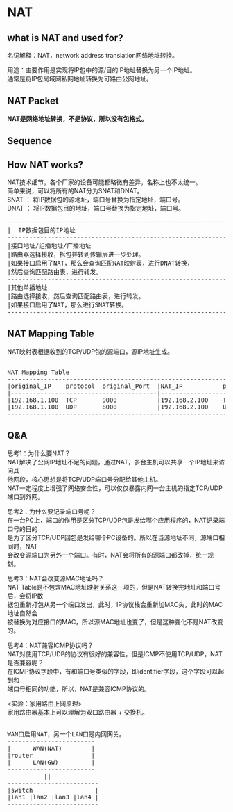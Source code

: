 # NAT   
  
## what is NAT and used for?  
名词解释：NAT，network address translation网络地址转换。  
  
用途：主要作用是实现将IP包中的源/目的IP地址替换为另一个IP地址。  
通常是将IP包局域网私网地址转换为可路由公网地址。  
  
## NAT Packet
**NAT是网络地址转换，不是协议，所以没有包格式。**  
  
## Sequence 

## How NAT works?    
NAT技术细节，各个厂家的设备可能都略微有差异，名称上也不太统一。      
简单来说，可以将所有的NAT分为SNAT和DNAT。      
SNAT ： 将IP数据包的源地址，端口号替换为指定地址，端口号。      
DNAT ： 将IP数据包目的地址，端口号替换为指定地址，端口号。      
  
<pre>
---------------------------------------------------------------
|  IP数据包目的IP地址
---------------------------------------------------------------
|接口地址/组播地址/广播地址
|路由器选择接收，拆包并转到传输层进一步处理。
|如果接口启用了NAT，那么会查询匹配NAT映射表，进行DNAT转换，
|然后查询匹配路由表，进行转发。
---------------------------------------------------------------
|其他单播地址
|路由选择接收，然后查询匹配路由表，进行转发。
|如果接口启用了NAT，那么进行SNAT转换。
---------------------------------------------------------------
</pre>

## NAT Mapping Table
NAT映射表根据收到的TCP/UDP包的源端口，源IP地址生成。  
<pre>  
NAT Mapping Table  
--------------------------------------------------------------------------------  
|original_IP    protocol  original_Port  |NAT_IP           protocol   NAT_Port  
|----------------------------------------|--------------------------------------  
|192.168.1.100  TCP       9000           |192.168.2.100    TCP        6000  
|192.168.1.100  UDP       8000           |192.168.2.100    UDP        6001  
--------------------------------------------------------------------------------  
</pre>  
    
## Q&A
思考1：为什么要NAT？    
NAT解决了公网IP地址不足的问题，通过NAT，多台主机可以共享一个IP地址来访问其    
他网段，核心思想是将TCP/UDP端口号分配给其他主机。    
NAT一定程度上增强了网络安全性，可以仅仅暴露内网一台主机的指定TCP/UDP端口到外网。    
    
思考2：为什么要记录端口号呢？      
在一台PC上，端口的作用是区分TCP/UDP包是发给哪个应用程序的，NAT记录端口号的目的      
是为了区分TCP/UDP回包是发给哪个PC设备的。所以在当源地址不同，源端口相同时，NAT      
会改变源端口为另外一个端口。有时，NAT会将所有的源端口都改掉，统一规划。      
    
思考3：NAT会改变源MAC地址吗？      
NAT Table是不包含MAC地址映射关系这一项的，但是NAT转换完地址和端口号后，会将IP数      
据包重新打包从另一个端口发出，此时，IP协议栈会重新加MAC头，此时的MAC地址自然会      
被替换为对应接口的MAC，所以源MAC地址也变了，但是这种变化不是NAT改变的。        
    
思考4：NAT兼容ICMP协议吗？    
NAT对使用TCP/UDP的协议有很好的兼容性，但是ICMP不使用TCP/UDP，NAT是否兼容呢？    
在ICMP协议字段中，有和端口号类似的字段，即identifier字段，这个字段可以起到和    
端口号相同的功能，所以，NAT是兼容ICMP协议的。    
    
<实验：家用路由上网原理>      
家用路由器基本上可以理解为双口路由器 + 交换机。  
<pre>  
WAN口启用NAT，另一个LAN口是内网网关。  
------------------------  
|      WAN(NAT)        |  
|router                |  
|      LAN(GW)         |  
------------------------  
          ||  
-------------------------  
|switch                 |  
|lan1 |lan2 |lan3 |lan4 |  
-------------------------  
</pre>  
